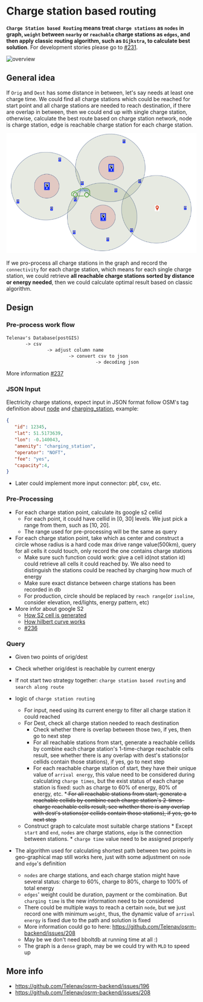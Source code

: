 # Charge station based routing


**`Charge Station based Routing` means treat `charge stations` as `nodes` in graph, `weight` between `nearby` or `reachable` charge stations as `edges`, and then apply classic routing algorithm, such as `Dijkstra`, to calculate best solution**.  For development stories please go to [#231](https://github.com/Telenav/osrm-backend/issues/231).

<img src="https://user-images.githubusercontent.com/16873751/86186460-01004880-baee-11ea-8c1a-2d24268a002c.png" alt="overview" width="600"/><br/>


## General idea

If `Orig` and `Dest` has some distance in between, let's say needs at least one charge time.
We could find all charge stations which could be reached for start point and all charge stations are needed to reach destination, if there are overlap in between, then we could end up with single charge station, otherwise, calculate the best route based on charge station network, node is charge station, edge is reachable charge station for each charge station.

![](../graph/charge_station_based_routing.png)

If we pro-process all charge stations in the graph and record the `connectivity` for each charge station, which means for each single charge station, we could retrieve  **all reachable charge stations sorted by distance or energy needed**, then we could calculate optimal result based on classic algorithm.


## Design

### Pre-process work flow

```
Telenav's Database(postGIS) 
       -> csv 
               -> adjust column name 
                       -> convert csv to json 
                                 -> decoding json
```
More information [#237](https://github.com/Telenav/osrm-backend/issues/237) 



### JSON Input
Electricity charge stations, expect input in JSON format follow OSM's tag definition about [node](https://wiki.openstreetmap.org/wiki/Node) and [charging_station](https://wiki.openstreetmap.org/wiki/Tag:amenity%3Dcharging_station), example:
```json
{
   "id": 12345,
   "lat": 51.5173639,
   "lon": -0.140043,
   "amenity": "charging_station",
   "operator": "NOFT",
   "fee": "yes",
   "capacity":4,
}
```
- Later could implement more input connector: pbf, csv, etc.

### Pre-Processing
- For each charge station point, calculate its google s2 cellid
   + For each point, it could have cellid in [0, 30] levels.  We just pick a range from them, such as [10, 20].
   + The range used for pre-processing will be the same as query
- For each charge station point, take which as center and construct a circle whose radius is a hard code max drive range value(500km), query for all cells it could touch, only record the one contains charge stations
  + Make sure such function could work: give a cell id(not station id) could retrieve all cells it could reached by.  We also need to distinguish the stations could be reached by charging how much of energy
  + Make sure exact distance between charge stations has been recorded in db
  + For production, circle should be replaced by `reach range`(or `isoline`, consider elevation, red/lights, energy pattern, etc)
- More infor about google S2
  + [How S2 cell is generated](https://github.com/CodeBear801/tech_summary/blob/master/tech-summary/navigation/spatial_index/google_s2_cell.md)
  + [How hilbert curve works](https://github.com/CodeBear801/tech_summary/blob/master/tech-summary/navigation/spatial_index/hilbert_curve.md)
  + [#236](https://github.com/Telenav/osrm-backend/issues/236)

### Query
- Given two points of orig/dest
- Check whether orig/dest is reachable by current energy
- If not start two strategy together: `charge station based routing` and `search along route`
- logic of `charge station routing`
   + For input, need using its current energy to filter all charge station it could reached
   + For Dest, check all charge station needed to reach destination
        *  Check whether there is overlap between those two, if yes, then go to next step
        * For all reachable stations from start, generate a reachable cellids by combine each charge station's 1-time-charge reachable cells result, see whether there is any overlap with dest's stations(or cellids contain those stations), if yes, go to next step
        * For each reachable charge station of start, they have their unique value of `arrival energy`, this value need to be considered during calculating `charge times`, but the exist status of each charge station is fixed: such as charge to 60% of energy, 80% of energy, etc.
        *<del> For all reachable stations from start, generate a reachable cellids by combine each charge station's 2-times-charge reachable cells result, see whether there is any overlap with dest's stations(or cellids contain those stations), if yes, go to next step  </del>
   + Construct graph to calculate most suitable charge stations
               * Except `start` and `end`, `nodes` are charge stations, `edge` is the connection between stations. 
               * `charge time` value need to be assigned properly

- The algorithm used for calculating shortest path between two points in geo-graphical map still works here, just with some adjustment on `node` and `edge`'s definition
    + `nodes` are charge stations, and each charge station might have several status: charge to 60%, charge to 80%, charge to 100% of total energy
    + `edges`' weight could be duration, payment or the combination.  But `charging time` is the new information need to be considered
    + There could be multiple ways to reach a certain `node`, but we just record one with minimum `weight`, thus, the dynamic value of `arrival energy` is fixed due to the path and solution is fixed
    + More information could go to here: https://github.com/Telenav/osrm-backend/issues/208
    + May be we don't need bboltdb at running time at all :)
    + The graph is a `dense` graph, may be we could try with `MLD` to speed up


## More info
- https://github.com/Telenav/osrm-backend/issues/196
- https://github.com/Telenav/osrm-backend/issues/208

